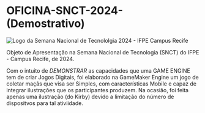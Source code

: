 # OFICINA-SNCT-2024-(Demostrativo)

![Logo da Semana Nacional de Tecnololgia 2024 - IFPE Campus Recife](https://portal.ifpe.edu.br/recife/wp-content/uploads/sites/2/2024/10/snctbanner.png)

Objeto de Apresentação na Semana Nacional de Tecnologia (SNCT) do IFPE - Campus Recife, de 2024.

Com o intuito de *DEMONSTRAR* as capacidades que uma GAME ENGINE tem de criar Jogos Digitais, foi elaborado na GameMaker Engine um jogo de coletar maçãs que visa ser Simples, com características Mobile e capaz de integrar ilustrações que os participantes produzem. Na ocasião, foi feita apenas uma ilustração (do Kirby) devido a limitação do número de dispositvos para tal ativiidade.
